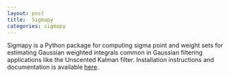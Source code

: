 ```yaml
---
layout: post
title:  Sigmapy
categories: sigmapy
---
```


Sigmapy is a Python package for computing sigma point and weight sets
for estimating Gaussian weighted integrals common in Gaussian filtering
applications like the Unscented Kalman filter. Installation instructions
and documentation is available [here](/sigmapy/).